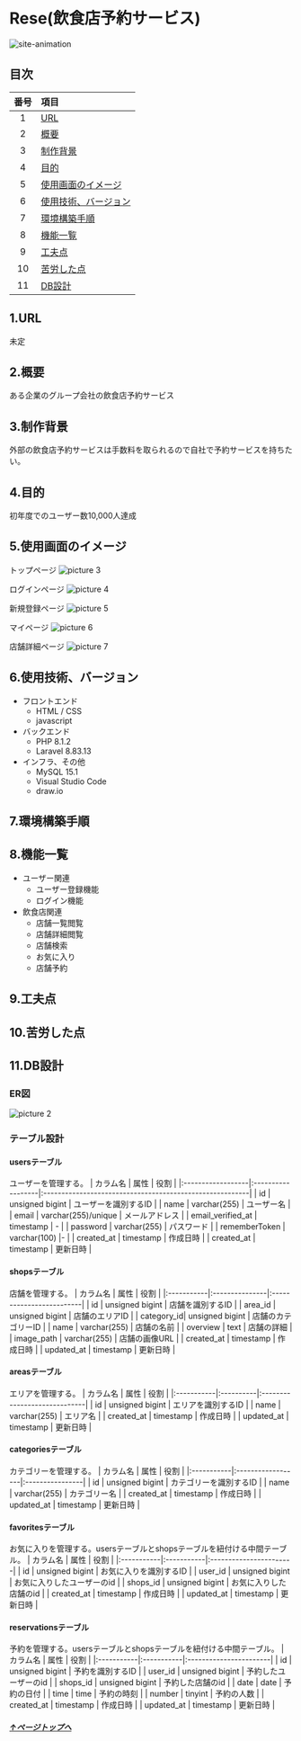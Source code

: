 # Rese(飲食店予約サービス)
![site-animation](/src/public/images/readme/Animation.gif)

## 目次
| 番号 | 項目 |
|:-:|:--|
| 1 | [URL](https://github.com/takamasa0719/Rese#1url) |
| 2 | [概要](https://github.com/takamasa0719/Rese#2%E6%A6%82%E8%A6%81) |
| 3 | [制作背景](https://github.com/takamasa0719/Rese#3%E5%88%B6%E4%BD%9C%E8%83%8C%E6%99%AF) |
| 4 | [目的](https://github.com/takamasa0719/Rese#4%E7%9B%AE%E7%9A%84) |
| 5 | [使用画面のイメージ](https://github.com/takamasa0719/Rese#5%E4%BD%BF%E7%94%A8%E7%94%BB%E9%9D%A2%E3%81%AE%E3%82%A4%E3%83%A1%E3%83%BC%E3%82%B8) |
| 6 | [使用技術、バージョン](https://github.com/takamasa0719/Rese#6%E4%BD%BF%E7%94%A8%E6%8A%80%E8%A1%93%E3%83%90%E3%83%BC%E3%82%B8%E3%83%A7%E3%83%B3) |
| 7 | [環境構築手順](https://github.com/takamasa0719/Rese#7%E7%92%B0%E5%A2%83%E6%A7%8B%E7%AF%89%E6%89%8B%E9%A0%86) |
| 8 | [機能一覧](https://github.com/takamasa0719/Rese#8%E6%A9%9F%E8%83%BD%E4%B8%80%E8%A6%A7) |
| 9 | [工夫点](https://github.com/takamasa0719/Rese#9%E5%B7%A5%E5%A4%AB%E7%82%B9) |
| 10 | [苦労した点](https://github.com/takamasa0719/Rese#10%E8%8B%A6%E5%8A%B4%E3%81%97%E3%81%9F%E7%82%B9) |
| 11 | [DB設計](https://github.com/takamasa0719/Rese#11db%E8%A8%AD%E8%A8%88) |

## 1.URL

未定

## 2.概要
ある企業のグループ会社の飲食店予約サービス

## 3.制作背景
外部の飲食店予約サービスは手数料を取られるので自社で予約サービスを持ちたい。

## 4.目的
初年度でのユーザー数10,000人達成

## 5.使用画面のイメージ
トップページ
![picture 3](../images/c4d7c4484958b3d24d66ecfed5f1843eecfc9932e1be031c8601d23f7f3a9354.png)  

ログインページ
![picture 4](../images/9b878768f81c73b10c1f27a10ae5b908c23b9ccfd3d016593c35b5b2041504dc.png)  

新規登録ページ
![picture 5](../images/9c309c26cf7025a75abd39a33bce777bf13ca90d2cb2325c33b7267d2b897a50.png)  

マイページ
![picture 6](../images/dce00cc15f3b0c0743b5f2faa0fc27356885c15271329ab15c7fc1e725650bd9.png)  

店舗詳細ページ
![picture 7](../images/9ea9ebfe92f977da0d4f7a96fd88385e3aa888388478d941150ec617354d4225.png)  



## 6.使用技術、バージョン
- フロントエンド
    - HTML / CSS
    - javascript
- バックエンド
    - PHP 8.1.2
    - Laravel 8.83.13
- インフラ、その他
    - MySQL 15.1
    - Visual Studio Code
    - draw.io

## 7.環境構築手順


## 8.機能一覧
- ユーザー関連
    - ユーザー登録機能
    - ログイン機能
- 飲食店関連
    - 店舗一覧閲覧
    - 店舗詳細閲覧
    - 店舗検索
    - お気に入り
    - 店舗予約

## 9.工夫点


## 10.苦労した点


## 11.DB設計
### ER図
![picture 2](../images/e4d98a482eb180a5329f7b9a8335c4a23b05b926d42ebad7d9a965883905bc89.png)  


### テーブル設計
#### usersテーブル
ユーザーを管理する。
| カラム名           | 属性              | 役割                                                      |
|:------------------|:------------------|:---------------------------------------------------------|
| id                | unsigned bigint               | ユーザーを識別するID                                      |
| name              | varchar(255)             | ユーザー名                                                |
| email             | varchar(255)/unique | メールアドレス                                            |
| email_verified_at | timestamp         | -                                                        |
| password          | varchar(255)             | パスワード                                                |
| rememberToken     | varchar(100)             |-                                                           |
| created_at        | timestamp         | 作成日時                                                  |
| created_at        | timestamp         | 更新日時                                                  |
#### shopsテーブル
店舗を管理する。
| カラム名    | 属性           | 役割                      |
|:-----------|:---------------|:-------------------------|
| id         | unsigned bigint            | 店舗を識別するID          |
| area_id    | unsigned bigint            | 店舗のエリアID               |
| category_id| unsigned bigint            | 店舗のカテゴリーID          |
| name       | varchar(255)          | 店舗の名前                |
| overview   | text          | 店舗の詳細                |
| image_path | varchar(255)          | 店舗の画像URL             |
| created_at | timestamp      | 作成日時                  |
| updated_at | timestamp      | 更新日時                  |
#### areasテーブル
エリアを管理する。
| カラム名   | 属性       | 役割                          |
|:-----------|:----------|:-----------------------------|
| id         | unsigned bigint       | エリアを識別するID            |
| name       | varchar(255)     | エリア名                      |
| created_at | timestamp | 作成日時                      |
| updated_at | timestamp | 更新日時                      |
#### categoriesテーブル
カテゴリーを管理する。
| カラム名    | 属性              | 役割             |
|:-----------|:------------------|:----------------|
| id         | unsigned bigint               | カテゴリーを識別するID |
| name       | varchar(255)             | カテゴリー名          |
| created_at | timestamp         | 作成日時         |
| updated_at | timestamp         | 更新日時         |
#### favoritesテーブル
お気に入りを管理する。usersテーブルとshopsテーブルを紐付ける中間テーブル。
| カラム名    | 属性       | 役割                   |
|:-----------|:-----------|:-----------------------|
| id         | unsigned bigint       | お気に入りを識別するID |
| user_id    | unsigned bigint       | お気に入りしたユーザーのid |
| shops_id   | unsigned bigint       | お気に入りした店舗のid |
| created_at | timestamp | 作成日時                |
| updated_at | timestamp | 更新日時                |
#### reservationsテーブル
予約を管理する。usersテーブルとshopsテーブルを紐付ける中間テーブル。
| カラム名    | 属性       | 役割                   |
|:-----------|:-----------|:-----------------------|
| id         | unsigned bigint       | 予約を識別するID        |
| user_id    | unsigned bigint       | 予約したユーザーのid    |
| shops_id   | unsigned bigint       | 予約した店舗のid        |
| date       | date       | 予約の日付              |
| time       | time       | 予約の時刻              |
| number     | tinyint       | 予約の人数              |
| created_at | timestamp | 作成日時                |
| updated_at | timestamp | 更新日時                |


##### [↑ページトップへ](https://github.com/takamasa0719/Rese)